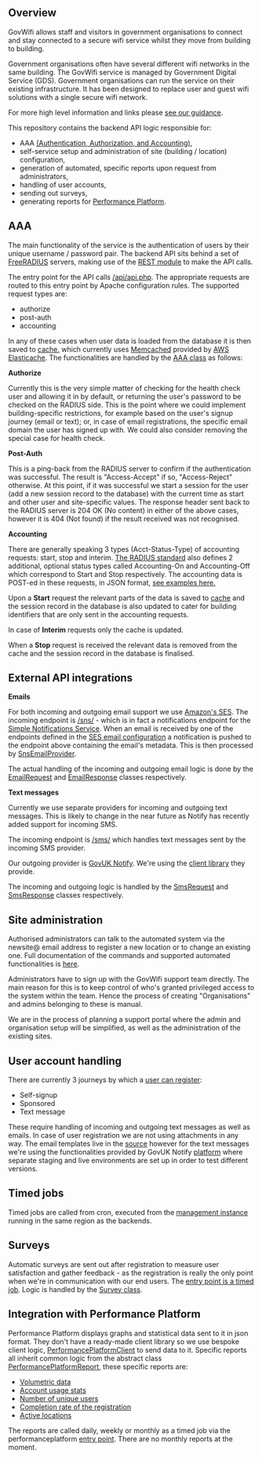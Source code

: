 Overview
--------
GovWifi allows staff and visitors in government organisations to connect and stay connected to a secure wifi service 
whilst they move from building to building.

Government organisations often have several different wifi networks in the same building.
The GovWifi service is managed by Government Digital Service (GDS). Government organisations can run the service on
their existing infrastructure. It has been designed to replace user and guest wifi solutions with a single secure
wifi network.

For more high level information and links please
[see our guidance](https://www.gov.uk/government/publications/govwifi/govwifi).

This repository contains the backend API logic responsible for:
- AAA
[(Authentication, Authorization, and Accounting)](http://networkradius.com/doc/3.0.10/concepts/introduction/AAA.html),
- self-service setup and administration of site (building / location) configuration,
- generation of automated, specific reports upon request from administrators,
- handling of user accounts,
- sending out surveys,
- generating reports for [Performance Platform](https://www.gov.uk/performance/govwifi).


AAA
---
The main functionality of the service is the authentication of users by their unique username / password pair. The 
backend API sits behind a set of [FreeRADIUS](http://freeradius.org/) servers, making use of
the [REST module](http://networkradius.com/doc/3.0.10/raddb/mods-available/rest.html) to make the API calls.

The entry point for the API calls [/api/api.php](https://github.com/alphagov/govwifi/blob/master/src/api/api.php).
The appropriate requests are routed to this entry point by Apache configuration rules. The supported request types are:
- authorize
- post-auth
- accounting

In any of these cases when user data is loaded from the database it is then saved to
[cache.](https://github.com/alphagov/govwifi/blob/master/src/Cache.php) which currently uses
[Memcached](https://memcached.org/) provided by [AWS Elasticache](https://aws.amazon.com/elasticache/).
The functionalities are handled by the [AAA class](https://github.com/alphagov/govwifi/blob/master/src/AAA.php) as
follows:

**Authorize**

Currently this is the very simple matter of checking for the health check user and allowing it in by default, or
returning the user's password to be checked on the RADIUS side.
This is the point where we could implement building-specific restrictions, for example based on the user's signup
journey (email or text); or, in case of email registrations, the specific email domain the user has signed up with.
We could also consider removing the special case for health check.

**Post-Auth**

This is a ping-back from the RADIUS server to confirm if the authentication was successful. The result is
"Access-Accept" if so, "Access-Reject" otherwise. At this point, if it was successful we start a session for the user
(add a new session record to the database) with the current time as start and other user and site-specific values.
The response header sent back to the RADIUS server is 204 OK (No content) in either of the above cases, however it
is 404 (Not found) if the result received was not recognised.

**Accounting**

There are generally speaking 3 types (Acct-Status-Type) of accounting requests: start, stop and interim.
[The RADIUS standard](https://tools.ietf.org/html/rfc2866) also defines 2 additional, optional status types called
Accounting-On and Accounting-Off which correspond to Start and Stop respectively.
The accounting data is POST-ed in these requests, in JSON format,
[see examples here.](https://github.com/alphagov/govwifi/tree/master/tests/acceptance/config)

Upon a **Start** request the relevant parts of the data is saved
to [cache](https://github.com/alphagov/govwifi/blob/master/src/Cache.php)
and the session record in the database is also updated to cater for building identifiers that are only sent in the
accounting requests.

In case of **Interim** requests only the cache is updated.

When a **Stop** request is received the relevant data is removed from the cache and the session record in the database is
finalised.

External API integrations
-------------------------
**Emails**

For both incoming and outgoing email support we use [Amazon's SES](https://aws.amazon.com/ses/).
The incoming endpoint is [/sns/](https://github.com/alphagov/govwifi/blob/master/src/sns/index.php) - which is in fact a
notifications endpoint for the [Simple Notifications Service](https://aws.amazon.com/sns/). When an email is received by
one of the endpoints defined in the
[SES email configuration](https://github.com/alphagov/govwifi-terraform/blob/master/govwifi-emails/emails.tf) a
notification is pushed to the endpoint above containing the email's metadata. This is then processed by
[SnsEmailProvider](https://github.com/alphagov/govwifi/blob/master/src/providers/SnsEmailProvider.php).

The actual handling of the incoming and outgoing email logic is done by the
[EmailRequest](https://github.com/alphagov/govwifi/blob/master/src/EmailRequest.php) and
[EmailResponse](https://github.com/alphagov/govwifi/blob/master/src/EmailResponse.php) classes respectively.

**Text messages**

Currently we use separate providers for incoming and outgoing text messages. This is likely to change in the near future
as Notify has recently added support for incoming SMS.

The incoming endpoint is [/sms/](https://github.com/alphagov/govwifi/blob/master/src/sms/index.php) which handles text
messages sent by the incoming SMS provider.

Our outgoing provider is [GovUK Notify](https://www.notifications.service.gov.uk/). We're using the
[client library](https://github.com/alphagov/notifications-php-client) they provide.

The incoming and outgoing logic is handled by the
[SmsRequest](https://github.com/alphagov/govwifi/blob/master/src/SmsRequest.php) and
[SmsResponse](https://github.com/alphagov/govwifi/blob/master/src/SmsResponse.php) classes respectively.

Site administration
-------------------
Authorised administrators can talk to the automated system via the newsite@ email address to register a new location or
to change an existing one. Full documentation of the commands and supported automated functionalities is
[here](https://www.gov.uk/guidance/set-up-govwifi-on-your-infrastructure).

Administrators have to sign up with the GovWifi support team directly. The main reason for this is to keep control of
who's granted privileged access to the system within the team. Hence the process of creating "Organisations" and admins
belonging to these is manual.

We are in the process of planning a support portal where the admin and organisation setup will be simplified, as well
as the administration of the existing sites.

User account handling
---------------------
There are currently 3 journeys by which a [user can register](https://www.gov.uk/govwifi):
- Self-signup
- Sponsored
- Text message

These require handling of incoming and outgoing text messages as well as emails. In case of user registration we are
not using attachments in any way.
The email templates live in the [source](https://github.com/alphagov/govwifi/tree/master/templates/email) however for
the text messages we're using the functionalities provided by GovUK Notify
[platform](https://www.notifications.service.gov.uk) where separate staging and live environments are set up in order
to test different versions.

Timed jobs
----------
Timed jobs are called from cron, executed from the
[management instance](https://github.com/alphagov/govwifi-terraform/blob/master/govwifi-backend/management.tf) running in
the same region as the backends.

Surveys
-------
Automatic surveys are sent out after registration to measure user satisfaction and gather feedback - as the registration
is really the only point when we're in communication with our end users. The
[entry point is a timed job](https://github.com/alphagov/govwifi/blob/master/src/timedjobs/survey/index.php). Logic is
handled by the [Survey class](https://github.com/alphagov/govwifi/blob/master/src/Survey.php).

Integration with Performance Platform
-------------------------------------
Performance Platform displays graphs and statistical data sent to it in json format. They don't have a ready-made client
library so we use bespoke client logic,
[PerformancePlatformClient](https://github.com/alphagov/govwifi/blob/master/src/PerformancePlatformClient.php) to send
data to it.
Specific reports all inherit common logic from the abstract class
[PerformancePlatformReport](https://github.com/alphagov/govwifi/blob/master/src/PerformancePlatformReport.php), these
specific reports are:
- [Volumetric data](https://github.com/alphagov/govwifi/blob/master/src/ReportVolumetrics.php)
- [Account usage stats](https://github.com/alphagov/govwifi/blob/master/src/ReportAccountUsage.php)
- [Number of unique users](https://github.com/alphagov/govwifi/blob/master/src/ReportUniqueUsers.php)
- [Completion rate of the registration](https://github.com/alphagov/govwifi/blob/master/src/ReportCompletionRate.php)
- [Active locations](https://github.com/alphagov/govwifi/blob/master/src/ReportActiveLocations.php)

The reports are called daily, weekly or monthly as a timed job via the performanceplatform
[entry point](https://github.com/alphagov/govwifi/blob/master/src/timedjobs/performanceplatform/index.php).
There are no monthly reports at the moment.

